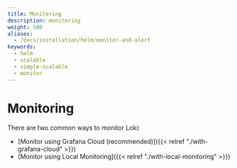 ```yaml
---
title: Monitoring
description: monitoring
weight: 500
aliases:
  - /docs/installation/helm/monitor-and-alert
keywords:
  - helm 
  - scalable
  - simple-scalable
  - monitor
---
```


# Monitoring

There are two common ways to monitor Loki:

- [Monitor using Grafana Cloud (recommended)]({{< relref "./with-grafana-cloud" >}})
- [Monitor using Local Monitoring]({{< relref "./with-local-monitoring" >}})
